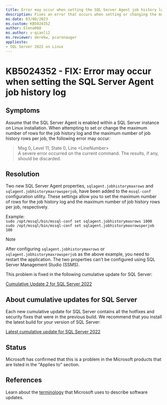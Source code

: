 ```yaml
---
title: Error may occur when setting the SQL Server Agent job history log
description: Fixes an error that occurs when setting or changing the maximum number of job history log rows and job history rows per job.
ms.date: 03/08/2023
ms.custom: KB5024352
author: Elena068
ms.author: v-qianli2
ms.reviewer: derekw, pcaronauger
appliesto:
- SQL Server 2022 on Linux
---
```

# KB5024352 - FIX: Error may occur when setting the SQL Server Agent job history log

## Symptoms

Assume that the SQL Server Agent is enabled within a SQL Server instance on Linux installation. When attempting to set or change the maximum number of rows for the job history log and the maximum number of job history rows per job, the following error may occur:

>Msg 0, Level 11, State 0, Line \<LineNumber> </br>A severe error occurred on the current command. The results, if any, should be discarded.

## Resolution

Two new SQL Server Agent properties, `sqlagent.jobhistorymaxrows` and `sqlagent.jobhistorymaxrowsperjob`, have been added to the `mssql-conf` configuration utility. These settings allow you to set the maximum number of rows for the job history log and the maximum number of job history rows per job, respectively.

Example: </br>`sudo /opt/mssql/bin/mssql-conf set sqlagent.jobhistorymaxrows 1000` </br>`sudo /opt/mssql/bin/mssql-conf set sqlagent.jobhistorymaxrowsperjob 100`

> [!NOTE]
> After configuring `sqlagent.jobhistorymaxrows` or `sqlagent.jobhistorymaxrowsperjob` as the above example, you need to restart the application. The two properties can't be configured using SQL Server Management Studio (SSMS).

This problem is fixed in the following cumulative update for SQL Server:

[Cumulative Update 2 for SQL Server 2022](cumulativeupdate2.md)

## About cumulative updates for SQL Server

Each new cumulative update for SQL Server contains all the hotfixes and security fixes that were in the previous build. We recommend that you install the latest build for your version of SQL Server:

[Latest cumulative update for SQL Server 2022](build-versions.md)

## Status

Microsoft has confirmed that this is a problem in the Microsoft products that are listed in the "Applies to" section.

## References

Learn about the [terminology](../../../windows-client/deployment/standard-terminology-software-updates.md) that Microsoft uses to describe software updates.
